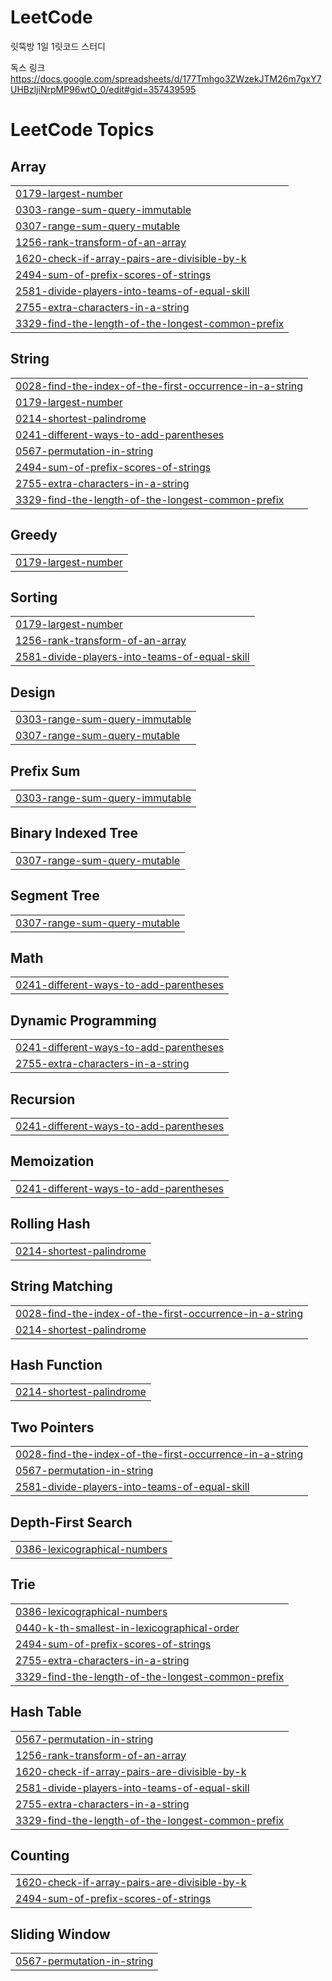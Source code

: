 # LeetCode

릿뚝방 1일 1릿코드 스터디

독스 링크 https://docs.google.com/spreadsheets/d/177Tmhgo3ZWzekJTM26m7gxY7UHBzljiNrpMP96wtO_0/edit#gid=357439595

<!---LeetCode Topics Start-->
# LeetCode Topics
## Array
|  |
| ------- |
| [0179-largest-number](https://github.com/Myeongjoon/LeetCode/tree/master/0179-largest-number) |
| [0303-range-sum-query-immutable](https://github.com/Myeongjoon/LeetCode/tree/master/0303-range-sum-query-immutable) |
| [0307-range-sum-query-mutable](https://github.com/Myeongjoon/LeetCode/tree/master/0307-range-sum-query-mutable) |
| [1256-rank-transform-of-an-array](https://github.com/Myeongjoon/LeetCode/tree/master/1256-rank-transform-of-an-array) |
| [1620-check-if-array-pairs-are-divisible-by-k](https://github.com/Myeongjoon/LeetCode/tree/master/1620-check-if-array-pairs-are-divisible-by-k) |
| [2494-sum-of-prefix-scores-of-strings](https://github.com/Myeongjoon/LeetCode/tree/master/2494-sum-of-prefix-scores-of-strings) |
| [2581-divide-players-into-teams-of-equal-skill](https://github.com/Myeongjoon/LeetCode/tree/master/2581-divide-players-into-teams-of-equal-skill) |
| [2755-extra-characters-in-a-string](https://github.com/Myeongjoon/LeetCode/tree/master/2755-extra-characters-in-a-string) |
| [3329-find-the-length-of-the-longest-common-prefix](https://github.com/Myeongjoon/LeetCode/tree/master/3329-find-the-length-of-the-longest-common-prefix) |
## String
|  |
| ------- |
| [0028-find-the-index-of-the-first-occurrence-in-a-string](https://github.com/Myeongjoon/LeetCode/tree/master/0028-find-the-index-of-the-first-occurrence-in-a-string) |
| [0179-largest-number](https://github.com/Myeongjoon/LeetCode/tree/master/0179-largest-number) |
| [0214-shortest-palindrome](https://github.com/Myeongjoon/LeetCode/tree/master/0214-shortest-palindrome) |
| [0241-different-ways-to-add-parentheses](https://github.com/Myeongjoon/LeetCode/tree/master/0241-different-ways-to-add-parentheses) |
| [0567-permutation-in-string](https://github.com/Myeongjoon/LeetCode/tree/master/0567-permutation-in-string) |
| [2494-sum-of-prefix-scores-of-strings](https://github.com/Myeongjoon/LeetCode/tree/master/2494-sum-of-prefix-scores-of-strings) |
| [2755-extra-characters-in-a-string](https://github.com/Myeongjoon/LeetCode/tree/master/2755-extra-characters-in-a-string) |
| [3329-find-the-length-of-the-longest-common-prefix](https://github.com/Myeongjoon/LeetCode/tree/master/3329-find-the-length-of-the-longest-common-prefix) |
## Greedy
|  |
| ------- |
| [0179-largest-number](https://github.com/Myeongjoon/LeetCode/tree/master/0179-largest-number) |
## Sorting
|  |
| ------- |
| [0179-largest-number](https://github.com/Myeongjoon/LeetCode/tree/master/0179-largest-number) |
| [1256-rank-transform-of-an-array](https://github.com/Myeongjoon/LeetCode/tree/master/1256-rank-transform-of-an-array) |
| [2581-divide-players-into-teams-of-equal-skill](https://github.com/Myeongjoon/LeetCode/tree/master/2581-divide-players-into-teams-of-equal-skill) |
## Design
|  |
| ------- |
| [0303-range-sum-query-immutable](https://github.com/Myeongjoon/LeetCode/tree/master/0303-range-sum-query-immutable) |
| [0307-range-sum-query-mutable](https://github.com/Myeongjoon/LeetCode/tree/master/0307-range-sum-query-mutable) |
## Prefix Sum
|  |
| ------- |
| [0303-range-sum-query-immutable](https://github.com/Myeongjoon/LeetCode/tree/master/0303-range-sum-query-immutable) |
## Binary Indexed Tree
|  |
| ------- |
| [0307-range-sum-query-mutable](https://github.com/Myeongjoon/LeetCode/tree/master/0307-range-sum-query-mutable) |
## Segment Tree
|  |
| ------- |
| [0307-range-sum-query-mutable](https://github.com/Myeongjoon/LeetCode/tree/master/0307-range-sum-query-mutable) |
## Math
|  |
| ------- |
| [0241-different-ways-to-add-parentheses](https://github.com/Myeongjoon/LeetCode/tree/master/0241-different-ways-to-add-parentheses) |
## Dynamic Programming
|  |
| ------- |
| [0241-different-ways-to-add-parentheses](https://github.com/Myeongjoon/LeetCode/tree/master/0241-different-ways-to-add-parentheses) |
| [2755-extra-characters-in-a-string](https://github.com/Myeongjoon/LeetCode/tree/master/2755-extra-characters-in-a-string) |
## Recursion
|  |
| ------- |
| [0241-different-ways-to-add-parentheses](https://github.com/Myeongjoon/LeetCode/tree/master/0241-different-ways-to-add-parentheses) |
## Memoization
|  |
| ------- |
| [0241-different-ways-to-add-parentheses](https://github.com/Myeongjoon/LeetCode/tree/master/0241-different-ways-to-add-parentheses) |
## Rolling Hash
|  |
| ------- |
| [0214-shortest-palindrome](https://github.com/Myeongjoon/LeetCode/tree/master/0214-shortest-palindrome) |
## String Matching
|  |
| ------- |
| [0028-find-the-index-of-the-first-occurrence-in-a-string](https://github.com/Myeongjoon/LeetCode/tree/master/0028-find-the-index-of-the-first-occurrence-in-a-string) |
| [0214-shortest-palindrome](https://github.com/Myeongjoon/LeetCode/tree/master/0214-shortest-palindrome) |
## Hash Function
|  |
| ------- |
| [0214-shortest-palindrome](https://github.com/Myeongjoon/LeetCode/tree/master/0214-shortest-palindrome) |
## Two Pointers
|  |
| ------- |
| [0028-find-the-index-of-the-first-occurrence-in-a-string](https://github.com/Myeongjoon/LeetCode/tree/master/0028-find-the-index-of-the-first-occurrence-in-a-string) |
| [0567-permutation-in-string](https://github.com/Myeongjoon/LeetCode/tree/master/0567-permutation-in-string) |
| [2581-divide-players-into-teams-of-equal-skill](https://github.com/Myeongjoon/LeetCode/tree/master/2581-divide-players-into-teams-of-equal-skill) |
## Depth-First Search
|  |
| ------- |
| [0386-lexicographical-numbers](https://github.com/Myeongjoon/LeetCode/tree/master/0386-lexicographical-numbers) |
## Trie
|  |
| ------- |
| [0386-lexicographical-numbers](https://github.com/Myeongjoon/LeetCode/tree/master/0386-lexicographical-numbers) |
| [0440-k-th-smallest-in-lexicographical-order](https://github.com/Myeongjoon/LeetCode/tree/master/0440-k-th-smallest-in-lexicographical-order) |
| [2494-sum-of-prefix-scores-of-strings](https://github.com/Myeongjoon/LeetCode/tree/master/2494-sum-of-prefix-scores-of-strings) |
| [2755-extra-characters-in-a-string](https://github.com/Myeongjoon/LeetCode/tree/master/2755-extra-characters-in-a-string) |
| [3329-find-the-length-of-the-longest-common-prefix](https://github.com/Myeongjoon/LeetCode/tree/master/3329-find-the-length-of-the-longest-common-prefix) |
## Hash Table
|  |
| ------- |
| [0567-permutation-in-string](https://github.com/Myeongjoon/LeetCode/tree/master/0567-permutation-in-string) |
| [1256-rank-transform-of-an-array](https://github.com/Myeongjoon/LeetCode/tree/master/1256-rank-transform-of-an-array) |
| [1620-check-if-array-pairs-are-divisible-by-k](https://github.com/Myeongjoon/LeetCode/tree/master/1620-check-if-array-pairs-are-divisible-by-k) |
| [2581-divide-players-into-teams-of-equal-skill](https://github.com/Myeongjoon/LeetCode/tree/master/2581-divide-players-into-teams-of-equal-skill) |
| [2755-extra-characters-in-a-string](https://github.com/Myeongjoon/LeetCode/tree/master/2755-extra-characters-in-a-string) |
| [3329-find-the-length-of-the-longest-common-prefix](https://github.com/Myeongjoon/LeetCode/tree/master/3329-find-the-length-of-the-longest-common-prefix) |
## Counting
|  |
| ------- |
| [1620-check-if-array-pairs-are-divisible-by-k](https://github.com/Myeongjoon/LeetCode/tree/master/1620-check-if-array-pairs-are-divisible-by-k) |
| [2494-sum-of-prefix-scores-of-strings](https://github.com/Myeongjoon/LeetCode/tree/master/2494-sum-of-prefix-scores-of-strings) |
## Sliding Window
|  |
| ------- |
| [0567-permutation-in-string](https://github.com/Myeongjoon/LeetCode/tree/master/0567-permutation-in-string) |
<!---LeetCode Topics End-->